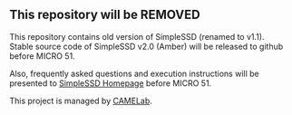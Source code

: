 ## This repository will be REMOVED
This repository contains old version of SimpleSSD (renamed to v1.1).  
Stable source code of SimpleSSD v2.0 (Amber) will be released to github before MICRO 51.  

Also, frequently asked questions and execution instructions will be presented to [SimpleSSD Homepage](https://simplessd.org) before MICRO 51.

This project is managed by [CAMELab](http://camelab.org).
